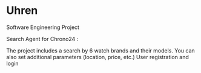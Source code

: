# Uhren

Software Engineering Project

Search Agent for Chrono24 :

The project includes a search by 6 watch brands and their models. You can also set additional parameters (location, price, etc.)
User registration and login
